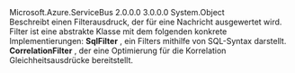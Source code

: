 <Type Name="Filter" FullName="Microsoft.Azure.ServiceBus.Filter">
  <TypeSignature Language="C#" Value="public abstract class Filter" />
  <TypeSignature Language="ILAsm" Value=".class public auto ansi abstract beforefieldinit Filter extends System.Object" />
  <TypeSignature Language="DocId" Value="T:Microsoft.Azure.ServiceBus.Filter" />
  <TypeSignature Language="VB.NET" Value="Public MustInherit Class Filter" />
  <TypeSignature Language="F#" Value="type Filter = class" />
  <AssemblyInfo>
    <AssemblyName>Microsoft.Azure.ServiceBus</AssemblyName>
    <AssemblyVersion>2.0.0.0</AssemblyVersion>
    <AssemblyVersion>3.0.0.0</AssemblyVersion>
  </AssemblyInfo>
  <Base>
    <BaseTypeName>System.Object</BaseTypeName>
  </Base>
  <Interfaces />
  <Docs>
    <summary>
            Beschreibt einen Filterausdruck, der für eine Nachricht ausgewertet wird.
            </summary>
    <remarks>
            Filter ist eine abstrakte Klasse mit dem folgenden konkrete Implementierungen: <list type="bullet"> <item> <b>SqlFilter</b> , ein Filters mithilfe von SQL-Syntax darstellt. </item><item><b>CorrelationFilter</b> , der eine Optimierung für die Korrelation Gleichheitsausdrücke bereitstellt.</item></list></remarks>
    <altmember cref="T:Microsoft.Azure.ServiceBus.SqlFilter" />
    <altmember cref="T:Microsoft.Azure.ServiceBus.TrueFilter" />
    <altmember cref="T:Microsoft.Azure.ServiceBus.CorrelationFilter" />
    <altmember cref="T:Microsoft.Azure.ServiceBus.FalseFilter" />
  </Docs>
  <Members />
</Type>